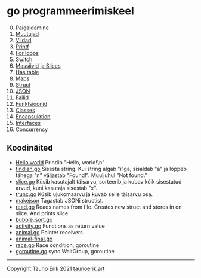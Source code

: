 # go programmeerimiskeel

0. [Paigaldamine](./0-paigaldamine.md)
1. [Muutujad](./1-muutujad.md)
2. [Viidad](./1-viidad.md)
3. [Printf](./1-printing.md)
4. [For loops](./1-for_loops.md)
5. [Switch](./1-switch.md)
6. [Massiivid ja Slices](./1-array.md)
7. [Has table](./1-hash-table.md)
8. [Maps](./1-maps.md)
9. [Struct](./1-struct.md)
10. [JSON](./1-json.md)
11. [Failid](./1-files.md)
12. [Funktsioonid](./2-func.md)
13. [Classes](./2-classes.md)
14. [Encapsulation](./2-encapsulation.md)
15. [Interfaces](./2-interfaces.md)
16. [Concurrency](./3-concurrency.md)

## Koodinäited

* [Hello world](src/0-hello_world/main.go) Prindib "Hello, world!\n"
* [findian.go](src/0-findian/findian.go) Sisesta string. Kui string algab "i"ga, sisaldab "a" ja lõppeb tähega "n" väljastab "Found!". Muuljuhul "Not found."
* [slice.go](src/0-slice/slice.go) Küsib kasutajalt täisarvu, sorteerib ja kubav kõik sisestatud arvud, kuni kasutaja sisestab "x".
* [trunc.go](src/0-trunc/trunc.go) Küsib ujukomaarvu ja kuvab selle täisarvu osa.
* [makejson](src/0-makejson/makejson.go) Tagastab JSONi structist.
* [read.go](src/0-read/read.go) Reads names from file. Creates new struct and stores in on slice. And prints slice.
* [bubble_sort.go](src/1-sort/bubble_sort.go)
* [activity.go](src/1-activity/activity.go) Functions as return value
* [animal.go](src/1-animal/animal.go) Pointer receivers
* [animal-final.go](src/1-animal-final/animal-final.go)
* [race.go](src/2-race/race.go) Race condition, goroutine
* [goroutine.go](src/2-goroutine/goroutine.go) sync.WaitGroup, goroutine

___

Copyright Tauno Erik 2021 [taunoerik.art](https://taunoerik.art/)
